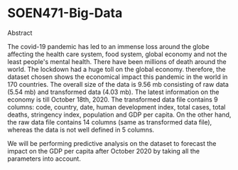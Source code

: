 # SOEN471-Big-Data

Abstract

The covid-19 pandemic has led to an immense loss around the globe affecting the health care system, food system, global economy and not the least people's mental health. There have been millions of death around the world. The lockdown had a huge toll on the global economy. therefore, the dataset chosen shows the economical impact this pandemic in the world in 170 countries. The overall size of the data is 9.56 mb consisting of raw data (5.54 mb) and transformed data (4.03 mb). The latest information on the economy is till October 18th, 2020. The transformed data file contains 9 columns: code, country, date, human development index, total cases, total deaths, stringency index, population and GDP per capita. On the other hand, the raw data file contains 14 columns (same as transformed data file), whereas the data is not well defined in 5 columns.

We will be performing predictive analysis on the dataset to forecast the impact on the GDP per capita after October 2020 by taking all the parameters into account.
